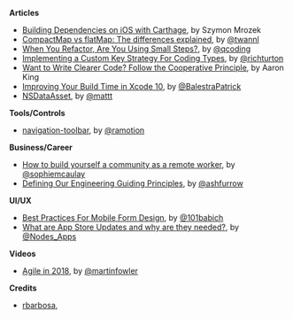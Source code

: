 **Articles**

* [Building Dependencies on iOS with Carthage](https://appunite.com/blog/dependencies-ios-carthage), by Szymon Mrozek
* [CompactMap vs flatMap: The differences explained](https://www.avanderlee.com/swift/compactmap-flatmap-differences-explained/), by [@twannl](https://twitter.com/twannl)
* [When You Refactor, Are You Using Small Steps?](https://qualitycoding.org/refactor-small-steps/), by [@qcoding](https://twitter.com/qcoding)
* [Implementing a Custom Key Strategy For Coding Types](https://martiancraft.com/blog/2018/08/Implementing-custom-key-strategy-for-coding-types/), by [@richturton](https://twitter.com/richturton)
* [Want to Write Clearer Code? Follow the Cooperative Principle](https://spin.atomicobject.com/2018/08/25/cooperative-principle-software/), by Aaron King
* [Improving Your Build Time in Xcode 10](https://patrickbalestra.com/blog/2018/08/27/improving-your-build-time-in-xcode-10.html), by [@BalestraPatrick](https://twitter.com/BalestraPatrick)
* [NSDataAsset](https://nshipster.com/nsdataasset/), by [@mattt](https://twitter.com/mattt)

**Tools/Controls**

* [navigation-toolbar](https://github.com/Ramotion/navigation-toolbar), by [@ramotion](https://twitter.com/ramotion)

**Business/Career**

* [How to build yourself a community as a remote worker](https://www.invisionapp.com/blog/build-community-remote-worker/), by [@sophiemcaulay](https://twitter.com/sophiemcaulay)
* [Defining Our Engineering Guiding Principles](http://artsy.github.io/blog/2018/08/22/engineering-guiding-principles/), by [@ashfurrow](htps://twitter.com/ashfurrow)

**UI/UX**

* [Best Practices For Mobile Form Design](https://www.smashingmagazine.com/2018/08/best-practices-for-mobile-form-design/), by [@101babich](https://twitter.com/101babich)
* [What are App Store Updates and why are they needed?](https://www.nodesagency.com/why-are-app-store-updates-needed/), by [@Nodes_Apps](https://twitter.com/Nodes_Apps)

**Videos**

* [Agile in 2018](https://www.infoq.com/presentations/agile-2018), by [@martinfowler](https://twitter.com/martinfowler)

**Credits**

* [rbarbosa](https://github.com/rbarbosa),
